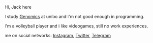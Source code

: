 Hi, Jack here

I study [Genomics](https://en.wikipedia.org/wiki/Genomics) at unibo and I'm not good enough in programming.

I'm a volleyball player and i like videogames, still no work experiences.

me on social networks: [Instagram](https://www.instagram.com/jack.castaa/), [Twitter](https://twitter.com/Giacomo36659750), [Telegram](https://t.me/TheJack_02)
